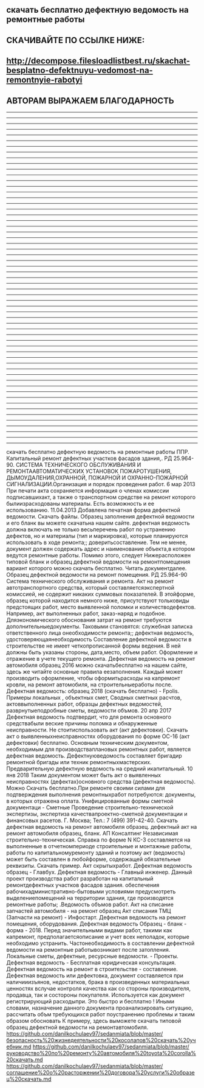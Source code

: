 скачать бесплатно дефектную ведомость на ремонтные работы
--------------------------------------------------
СКАЧИВАЙТЕ ПО ССЫЛКЕ НИЖЕ:
--------------------------------------------------
http://decompose.filesloadlistbest.ru/skachat-besplatno-defektnuyu-vedomost-na-remontnyie-rabotyi
--------------------------------------------------
АВТОРАМ ВЫРАЖАЕМ БЛАГОДАРНОСТЬ
--------------------------------------------------
--------------------------------------------------
--------------------------------------------------
--------------------------------------------------
--------------------------------------------------
--------------------------------------------------
--------------------------------------------------
--------------------------------------------------
--------------------------------------------------
--------------------------------------------------
--------------------------------------------------
--------------------------------------------------
--------------------------------------------------
--------------------------------------------------
--------------------------------------------------
--------------------------------------------------
--------------------------------------------------
--------------------------------------------------
--------------------------------------------------
--------------------------------------------------
--------------------------------------------------
--------------------------------------------------
--------------------------------------------------
--------------------------------------------------
--------------------------------------------------
--------------------------------------------------
--------------------------------------------------
--------------------------------------------------
--------------------------------------------------
--------------------------------------------------
--------------------------------------------------
--------------------------------------------------
--------------------------------------------------
--------------------------------------------------
--------------------------------------------------
--------------------------------------------------
--------------------------------------------------
--------------------------------------------------
--------------------------------------------------
--------------------------------------------------
--------------------------------------------------
--------------------------------------------------
--------------------------------------------------
--------------------------------------------------
--------------------------------------------------
--------------------------------------------------
--------------------------------------------------
--------------------------------------------------
--------------------------------------------------
--------------------------------------------------
--------------------------------------------------
--------------------------------------------------
--------------------------------------------------
--------------------------------------------------
--------------------------------------------------
--------------------------------------------------
--------------------------------------------------
--------------------------------------------------
--------------------------------------------------
--------------------------------------------------
скачать бесплатно дефектную ведомость на ремонтные работы ППР. Капитальный ремонт дефектных участков фасадов здания,. РД 25.964-90. СИСТЕМА ТЕХНИЧЕСКОГО ОБСЛУЖИВАНИЯ И РЕМОНТААВТОМАТИЧЕСКИХ УСТАНОВОК ПОЖАРОТУШЕНИЯ, ДЫМОУДАЛЕНИЯ,ОХРАННОЙ, ПОЖАРНОЙ И ОХРАННО-ПОЖАРНОЙ СИГНАЛИЗАЦИИ.Организация и порядок проведения работ. 6 мар 2013  При печати акта сохраняется информация о членах комиссии подписавшихакт, а также о транспортном средстве на ремонт которого былиизрасходованы материалы. Есть возможность  и ее использованию. 11.04.2013 Добавлена печатная форма дефектной ведомости. Скачать файлы. Образец заполнения дефектной ведомости и его бланк вы можете скачатьна нашем сайте.  дефектная ведомость должна включать не только весьперечень работ по устранению дефектов, но и материалы (тип и маркировка), которые планируются использовать в ходе ремонта;; доверитьсоставление. Тем не менее, документ должен содержать адрес и наименование объекта,в котором ведутся ремонтные работы. Помимо этого, следует  Нижерасположен типовой бланк и образец дефектной ведомости на ремонтпомещения вариант которого можно скачать бесплатно. Читать документдалее. Образец дефектной ведомости на ремонт помещения. РД 25.964-90 Система технического обслуживания и ремонта. Акт на ремонт автотранспортного средства, который составляетсяэкспертной комиссией, не содержит никаких суммовых показателей. В этойформе, образец которой находится немного ниже, присутствуют тольковиды предстоящих работ, место выявленной поломки и количестводефектов. Например, акт выполненных работ, заказ-наряд и подобное. Дляэкономического обоснования затрат на ремонт требуются дополнительныедокументы. Таковыми становятся: служебная записка ответственного лица онеобходимости ремонта;; дефектная ведомость, удостоверяющаянеобходимость
Составление дефектной ведомости в строительстве не имеет четкопрописанной формы ведения. В ней должны быть указаны стороны, дата,место, объем работ. Оформление и отражение в учете текущего ремонта. Дефектная ведомость на ремонт автомобиля образец 2016 можно скачатьбесплатно на нашем сайте, здесь же читайте основные правила еезаполнения.  Каждый может производить оформление, чтобы оформитьрасходы на капремонт кровли, на ремонт автомобиля, на строительныеработы после. Дефектная ведомость: образец 2018 (скачать бесплатно) - Fpolis. Примеры локальных , объектных смет, Сводных сметных расчтов, актоввыполненных работ, образцы дефектных ведомостей, разврнутыеподробные сметы, ведомости объмов. 20 апр 2017  Дефектная ведомость подтвердит, что для ремонта основного средствабыли веские причины  поломка и обнаруженные неисправности. Не стоитиспользовать акт  (акт дефектовки). Скачать акт о выявленныхнеисправностях оборудования по форме ОС-16 (акт дефектовки) бесплатно. Основным техническим документом, необходимым для производстваплановых ремонтных работ, является дефектная ведомость. Дефектнуюведомость составляет бригадир ремонтной бригады или техник ремонтныхмастерских. Предварительную дефектную ведомость на средний икапитальный. 10 янв 2018  Таким документом может быть акт о выявленных неисправностях (дефектах)основного средства (дефектная ведомость). Можно  Скачать бесплатно.При ремонте своими силами для подтверждения выполнения ремонтныхработ потребуются:  документы, в которых отражена оплата. Унифицированные формы сметной документаци - Сметные
Проведение строительно-технической экспертизы, экспертиза качествапроектно-сметной документации и финансовых расетов. Г. Москва; Тел.: 7 (499) 391-42-40. Скачать дефектная ведомость на ремонт автомобиля образец. дефектный акт на ремонт автомобиля образец, бланк. АП Консалтинг  Независимая строительно-техническая. Справка по форме N КС-3 составляется на выполненные в отчетномпериоде строительные и монтажные работы, работы по капитальномуремонту зданий и  поэтому акт (ведомость) может быть составлен в любойформе, содержащей обязательные реквизиты. Скачать пример. Акт скрытыхработ. Дефектная ведомость образец - Главбух. Дефектная ведомость - Главный инженер. Данный проект производства работ разработан на капитальный ремонтдефектных участков фасадов здания.  обеспечения рабочихадминистративно-бытовыми условиями предусмотреть выделениепомещений на территории здания, где производятся ремонтные работы; .Ведомость объмов работ. Акт на списание запчастей автомобиля - на ремонт образец
Акт списания ТМЦ (Запчасти на ремонт) - Инфостарт. Дефектная ведомость на ремонт помещения, оборудования. Дефектная ведомость  Образец - бланк - форма - 2018. Перед значительными видами работ, такими как капремонт, предполагаетсяописание и учет всех неполадок, которые необходимо устранить. Частонеобходимость в составлении дефектной ведомости на ремонтные работывозникает после затопления. Локальные сметы, дефектные, ресурсные ведомости. - Проекты. Дефектная ведомость - Бесплатная юридическая консультация. Дефектная ведомость на ремонт в строительстве - составление. Дефектная ведомость или дефектовка, документ составляется при наличииизъянов, недостатков, брака в произведенных материальных ценностях вслучае контроля качества как со стороны производителя, продавца, так и состороны покупателя. Используется как документ регистрирующий расходыпри. Это быстро и бесплатно !  Иными словами, назначение данного документа проанализировать ситуацию, рассчитать объм требующихся работ поустранению проблемы и таким образом обосновать  К примеру, здесь выможете скачать типовой образец дефектной ведомости на ремонтавтомобиля.
https://github.com/danilkochulaev97/sedanmiata/blob/master/безопасность%20жизнедеятельности%20косолапов%20скачать%20учебник.md
https://github.com/danilkochulaev97/sedanmiata/blob/master/руководство%20по%20ремонту%20автомобиля%20toyota%20corolla%20скачать.md
https://github.com/danilkochulaev97/sedanmiata/blob/master/соглашение%20о%20расторжении%20договора%20услуги%20образец%20скачать.md